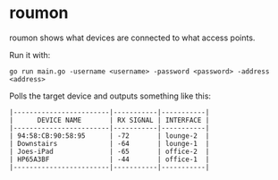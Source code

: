 # roumon

roumon shows what devices are connected to what access points.

Run it with:

```
go run main.go -username <username> -password <password> -address <address>
```

Polls the target device and outputs something like this:

```
|------------------------|-----------|-----------|
|      DEVICE NAME       | RX SIGNAL | INTERFACE |
|------------------------|-----------|-----------|
| 94:58:CB:90:58:95      | -72       | lounge-2  |
| Downstairs             | -64       | lounge-1  |
| Joes-iPad              | -65       | office-2  |
| HP65A3BF               | -44       | office-1  |
|------------------------|-----------|-----------|
```
